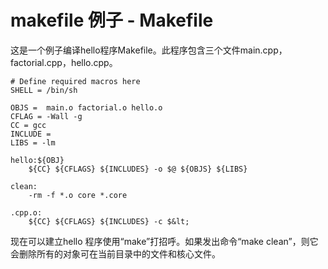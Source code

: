 # makefile 例子 - Makefile

这是一个例子编译hello程序Makefile。此程序包含三个文件main.cpp，factorial.cpp，hello.cpp。



```
# Define required macros here
SHELL = /bin/sh

OBJS =  main.o factorial.o hello.o
CFLAG = -Wall -g
CC = gcc
INCLUDE =
LIBS = -lm

hello:${OBJ}
	${CC} ${CFLAGS} ${INCLUDES} -o $@ ${OBJS} ${LIBS}

clean:
	-rm -f *.o core *.core

.cpp.o:
	${CC} ${CFLAGS} ${INCLUDES} -c $&lt;

```



现在可以建立hello 程序使用“make”打招呼。如果发出命令“make clean”，则它会删除所有的对象可在当前目录中的文件和核心文件。

